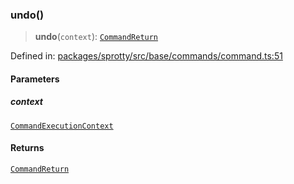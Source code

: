 
### undo()

> **undo**(`context`): [`CommandReturn`](../TypeAlias.CommandReturn)

Defined in: [packages/sprotty/src/base/commands/command.ts:51](https://github.com/eclipse-sprotty/sprotty/blob/f9b2433481cc27a1ac0c92d525a92039ae7f6c76/packages/sprotty/src/base/commands/command.ts#L51)

#### Parameters

##### context

[`CommandExecutionContext`](../Interface.CommandExecutionContext)

#### Returns

[`CommandReturn`](../TypeAlias.CommandReturn)
